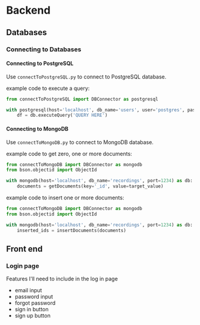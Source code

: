 # Backend

## Databases

### Connecting to Databases

#### Connecting to PostgreSQL

Use `connectToPostgreSQL.py` to connect to PostgreSQL database.

example code to execute a query:
```python
from connectToPostgreSQL import DBConnector as postgresql

with postgresql(host='localhost', db_name='users', user='postgres', password='Abcd1234', port=1234) as db:
    df = db.executeQuery('QUERY HERE')
```

#### Connecting to MongoDB

Use `connectToMongoDB.py` to connect to MongoDB database.

example code to get zero, one or more documents:
```python
from connectToMongoDB import DBConnector as mongodb
from bson.objectid import ObjectId

with mongodb(host='localhost', db_name='recordings', port=1234) as db:
    documents = getDocuments(key='_id', value=target_value)
```

example code to insert one or more documents:
```python
from connectToMongoDB import DBConnector as mongodb
from bson.objectid import ObjectId

with mongodb(host='localhost', db_name='recordings', port=1234) as db:
    inserted_ids = insertDocuments(documents)
```

## Front end

### Login page

Features I'll need to include in the log in page 
- email input
- password input 
- forgot password
- sign in button 
- sign up button
  

  